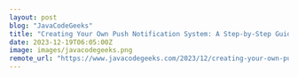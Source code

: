 ```yaml
---
layout: post
blog: "JavaCodeGeeks"
title: "Creating Your Own Push Notification System: A Step-by-Step Guide in Under 30 Minutes"
date: 2023-12-19T06:05:00Z
image: images/javacodegeeks.png
remote_url: "https://www.javacodegeeks.com/2023/12/creating-your-own-push-notification-system-a-step-by-step-guide-in-under-30-minutes.html"
---
```

